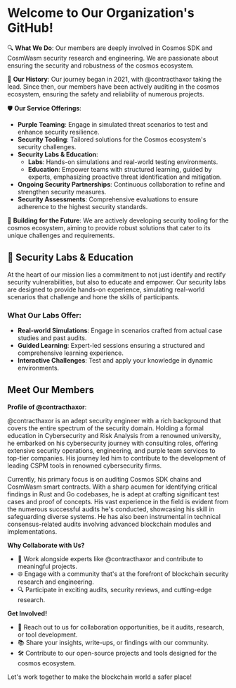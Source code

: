 # Welcome to Our Organization's GitHub!

🔍 **What We Do**: 
Our members are deeply involved in Cosmos SDK and CosmWasm security research and engineering. We are passionate about ensuring the security and robustness of the cosmos ecosystem.

🚀 **Our History**: 
Our journey began in 2021, with @contracthaxor taking the lead. Since then, our members have been actively auditing in the cosmos ecosystem, ensuring the safety and reliability of numerous projects.

🛡️ **Our Service Offerings**:
- **Purple Teaming**: Engage in simulated threat scenarios to test and enhance security resilience.
- **Security Tooling**: Tailored solutions for the Cosmos ecosystem's security challenges.
- **Security Labs & Education**: 
  - **Labs**: Hands-on simulations and real-world testing environments.
  - **Education**: Empower teams with structured learning, guided by experts, emphasizing proactive threat identification and mitigation.
- **Ongoing Security Partnerships**: Continuous collaboration to refine and strengthen security measures.
- **Security Assessments**: Comprehensive evaluations to ensure adherence to the highest security standards.


🔧 **Building for the Future**: 
We are actively developing security tooling for the cosmos ecosystem, aiming to provide robust solutions that cater to its unique challenges and requirements.

## 🧪 **Security Labs & Education**

At the heart of our mission lies a commitment to not just identify and rectify security vulnerabilities, but also to educate and empower. Our security labs are designed to provide hands-on experience, simulating real-world scenarios that challenge and hone the skills of participants.

### **What Our Labs Offer**:
- **Real-world Simulations**: Engage in scenarios crafted from actual case studies and past audits.
- **Guided Learning**: Expert-led sessions ensuring a structured and comprehensive learning experience.
- **Interactive Challenges**: Test and apply your knowledge in dynamic environments.


## Meet Our Members

**Profile of @contracthaxor**:

@contracthaxor is an adept security engineer with a rich background that covers the entire spectrum of the security domain. Holding a formal education in Cybersecurity and Risk Analysis from a renowned university, he embarked on his cybersecurity journey with consulting roles, offering extensive security operations, engineering, and purple team services to top-tier companies. His journey led him to contribute to the development of leading CSPM tools in renowned cybersecurity firms.

Currently, his primary focus is on auditing Cosmos SDK chains and CosmWasm smart contracts. With a sharp acumen for identifying critical findings in Rust and Go codebases, he is adept at crafting significant test cases and proof of concepts. His vast experience in the field is evident from the numerous successful audits he's conducted, showcasing his skill in safeguarding diverse systems. He has also been instrumental in technical consensus-related audits involving advanced blockchain modules and implementations.


**Why Collaborate with Us?**
- 🚀 Work alongside experts like @contracthaxor and contribute to meaningful projects.
- 🌐 Engage with a community that's at the forefront of blockchain security research and engineering.
- 🔍 Participate in exciting audits, security reviews, and cutting-edge research.

**Get Involved!**
- 🤝 Reach out to us for collaboration opportunities, be it audits, research, or tool development.
- 📚 Share your insights, write-ups, or findings with our community.
- 🛠️ Contribute to our open-source projects and tools designed for the cosmos ecosystem.


Let's work together to make the blockchain world a safer place!
